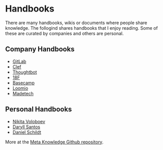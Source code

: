 # Handbooks

There are many handbooks, wikis or documents where people share knowledge. The follogind shares handbooks that I enjoy reading. Some of these are curated by companies and others are personal.

## Company Handbooks

- [GitLab](https://about.gitlab.com/handbook/)
- [Clef](https://github.com/clef/handbook)
- [Thoughtbot](https://thoughtbot.com/playbook)
- [18F](https://handbook.18f.gov/)
- [Basecamp](https://github.com/basecamp/handbook)
- [Loomio](https://github.com/loomio/loomio-coop-handbook)
- [Madetech](https://github.com/madetech/handbook)

## Personal Handbooks

- [Nikita Voloboev](https://github.com/nikitavoloboev/knowledge)
- [Daryll Santos](https://github.com/daryllxd/lifelong-learning)
- [Daniel Schildt](https://github.com/d2s/knowledge)

More at the [Meta Knowledge Github repository](https://github.com/RichardLitt/meta-knowledge).